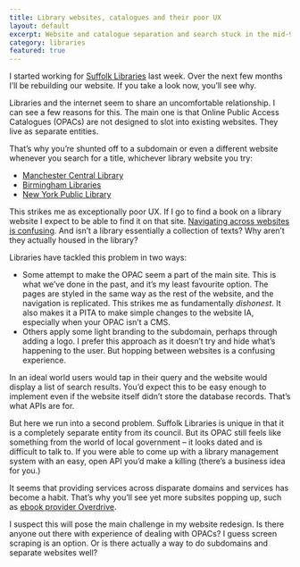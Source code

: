 ```yaml
---
title: Library websites, catalogues and their poor UX
layout: default
excerpt: Website and catalogue separation and search stuck in the mid-90s result in poor user experiences.
category: libraries
featured: true
---
```

I started working for [Suffolk Libraries][1] last week. Over the next few months I&#8217;ll be rebuilding our website. If you take a look now, you&#8217;ll see why.

Libraries and the internet seem to share an uncomfortable relationship. I can see a few reasons for this. The main one is that Online Public Access Catalogues (OPACs) are not designed to slot into existing websites. They live as separate entities.

That&#8217;s why you&#8217;re shunted off to a subdomain or even a different website whenever you search for a title, whichever library website you try:

*   [Manchester Central Library][2]
*   [Birmingham Libraries][3]
*   [New York Public Library][4]

This strikes me as exceptionally poor UX. If I go to find a book on a library website I expect to be able to find it on that site. [Navigating across websites is confusing][5]. And isn&#8217;t a library essentially a collection of texts? Why aren&#8217;t they actually housed in the library?

Libraries have tackled this problem in two ways:

*   Some attempt to make the OPAC seem a part of the main site. This is what we&#8217;ve done in the past, and it&#8217;s my least favourite option. The pages are styled in the same way as the rest of the website, and the navigation is replicated. This strikes me as fundamentally *dishonest*. It also makes it a PITA to make simple changes to the website IA, especially when your OPAC isn&#8217;t a CMS.
*   Others apply some light branding to the subdomain, perhaps through adding a logo. I prefer this approach as it doesn&#8217;t try and hide what&#8217;s happening to the user. But hopping between websites is a confusing experience.

In an ideal world users would tap in their query and the website would display a list of search results. You&#8217;d expect this to be easy enough to implement even if the website itself didn&#8217;t store the database records. That&#8217;s what APIs are for.

But here we run into a second problem. Suffolk Libraries is unique in that it is a completely separate entity from its council. But its OPAC still feels like something from the world of local government – it looks dated and is difficult to talk to. If you were able to come up with a library management system with an easy, open API you&#8217;d make a killing (there&#8217;s a business idea for you.)

It seems that providing services across disparate domains and services has become a habit. That&#8217;s why you&#8217;ll see yet more subsites popping up, such as [ebook provider Overdrive][6].

I suspect this will pose the main challenge in my website redesign. Is there anyone out there with experience of dealing with OPACs? I guess screen scraping is an option. Or is there actually a way to do subdomains and separate websites well?

 [1]: http://suffolklibraries.co.uk
 [2]: https://librarycatalogue.manchester.gov.uk
 [3]: https://library-opac.birmingham.gov.uk/cgi-bin/spydus.exe/MSGTRN/OPAC/HOME
 [4]: http://nypl.bibliocommons.com/
 [5]: http://www.nngroup.com/articles/top-10-ia-mistakes/
 [6]: http://manchesterdownload.lib.overdrive.com/

